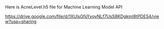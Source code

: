 Here is AcneLevel.h5 file for Machine Learning Model API

https://drive.google.com/file/d/1XUlsGfsYvoyNLf7UsS8KDgkml8tPDES4/view?usp=sharing
